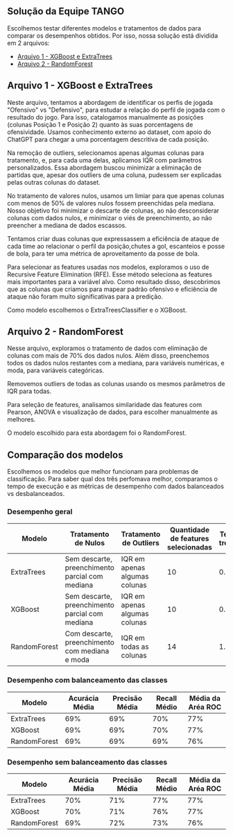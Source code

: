 ## Solução da Equipe TANGO

Escolhemos testar diferentes modelos e tratamentos de dados para comparar os desempenhos obtidos. Por isso, nossa solução está dividida em 2 arquivos:

- [Arquivo 1 - XGBoost e ExtraTrees](https://github.com/AbraaoCG/PS-2025.1_tango/blob/main/Solucao_equipe_Tango/Desafio_Analytica_Colab_sol2.ipynb)
- [Arquivo 2 - RandomForest](https://github.com/AbraaoCG/PS-2025.1_tango/blob/main/Solucao_equipe_Tango/Desafio_Analytica_Colab_sol1.ipynb)


## Arquivo 1 - XGBoost e ExtraTrees

Neste arquivo, tentamos a abordagem de identificar os perfis de jogada "Ofensivo" vs "Defensivo", para estudar a relação do perfil de jogada com o resultado do jogo. Para isso, catalogamos manualmente as posições (colunas Posição 1 e Posição 2) quanto às suas porcentagens de ofensividade. Usamos conhecimento externo ao dataset, com apoio do ChatGPT para chegar a uma porcentagem descritiva de cada posição.

Na remoção de outliers, selecionamos apenas algumas colunas para tratamento, e, para cada uma delas, aplicamos IQR com parâmetros personalizados. Essa abordagem buscou minimizar a eliminação de partidas que, apesar dos outliers de uma coluna, pudessem ser explicadas pelas outras colunas do dataset.

No tratamento de valores nulos, usamos um limiar para que apenas colunas com menos de 50% de valores nulos fossem preenchidas pela mediana. Nosso objetivo foi minimizar o descarte de colunas, ao não desconsiderar colunas com dados nulos, e minimizar o viés de preenchimento, ao não preencher a mediana de dados escassos.

Tentamos criar duas colunas que expressassem a eficiência de ataque de cada time ao relacionar o perfil da posição,chutes a gol, escanteios e posse de bola, para ter uma métrica de aproveitamento da posse de bola.

Para selecionar as features usadas nos modelos, exploramos o uso de Recursive Feature Elimination (RFE). Esse método seleciona as features mais importantes para a variável alvo. Como resultado disso, descobrimos que as colunas que criamos para mapear padrão ofensivo e eficiência de ataque não foram muito significativas para a predição.

Como modelo escolhemos o ExtraTreesClassifier e o XGBoost.


## Arquivo 2 - RandomForest

Nesse arquivo, exploramos o tratamento de dados com eliminação de colunas com mais de 70% dos dados nulos. Além disso, preenchemos todos os dados nulos restantes com a mediana, para variáveis numéricas, e moda, para variáveis categóricas.

Removemos outliers de todas as colunas usando os mesmos parâmetros de IQR para todas.

Para seleção de features, analisamos similaridade das features com Pearson, ANOVA e visualização de dados, para escolher manualmente as melhores.

O modelo escolhido para esta abordagem foi o RandomForest.


## Comparação dos modelos

Escolhemos os modelos que melhor funcionam para problemas de classificação. Para saber qual dos três perfomava melhor, comparamos o tempo de execução e as métricas de desempenho com dados balanceados vs desbalanceados.

### Desempenho geral

|Modelo|Tratamento de Nulos|Tratamento de Outliers| Quantidade de features selecionadas|  Tempo de 1 treinamento|
|---|---|---|---|---|
|ExtraTrees|Sem descarte, preenchimento parcial com mediana|IQR em apenas algumas colunas|10| 0.39s |
|XGBoost|Sem descarte, preenchimento parcial com mediana|IQR em apenas algumas colunas|10|0.15s|
|RandomForest|Com descarte, preenchimento com mediana e moda|IQR em todas as colunas|14|1.57s|

### Desempenho com balanceamento das classes

|Modelo| Acurácia Média| Precisão Média | Recall Médio | Média da Aréa ROC |
|---|---|---|---|---|
|ExtraTrees| 69% | 69% | 70% | 77% |
|XGBoost| 69% | 69% | 70% | 77%|
|RandomForest| 69% | 69% | 69% |76% |


### Desempenho sem balanceamento das classes

|Modelo| Acurácia Média| Precisão Média | Recall Médio | Média da Aréa ROC |
|---|---|---|---|---|
|ExtraTrees| 70% | 71% | 77% | 77% |
|XGBoost| 70% | 71% | 76% | 77%|
|RandomForest| 69% | 72% | 73% |76% |